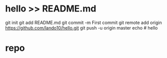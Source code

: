 # hello >> README.md
git init
git add README.md
git commit -m First commit
git remote add origin https://github.com/lando10/hello.git
git push -u origin master
echo # hello
# repo
